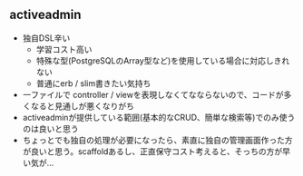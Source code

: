 ## activeadmin

* 独自DSL辛い
  * 学習コスト高い
  * 特殊な型(PostgreSQLのArray型など)を使用している場合に対応しきれない
  * 普通にerb / slim書きたい気持ち
* 一ファイルで controller / viewを表現しなくてなならないので、コードが多くなると見通しが悪くなりがち
* activeadminが提供している範囲(基本的なCRUD、簡単な検索等)でのみ使うのは良いと思う
* ちょっとでも独自の処理が必要になったら、素直に独自の管理画面作った方が良いと思う。scaffoldあるし、正直保守コスト考えると、そっちの方が早い気が…


